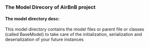 ### The Model Direcory of AirBnB project

#### The model directory desc:

This model directory contains the model files or parent file or classes (called BaseModel) to take care of the initialization, serialization and deserialization of your future instances